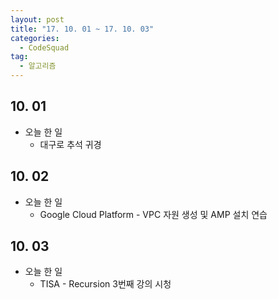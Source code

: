 ```yaml
---
layout: post
title: "17. 10. 01 ~ 17. 10. 03"
categories:
  - CodeSquad
tag:
  - 알고리즘
---
```


## 10. 01
* 오늘 한 일
  * 대구로 추석 귀경

## 10. 02
* 오늘 한 일
  * Google Cloud Platform - VPC 자원 생성 및 AMP 설치 연습

## 10. 03
* 오늘 한 일
  * TISA - Recursion 3번째 강의 시청
  
